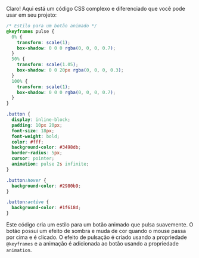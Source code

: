 Claro! Aqui está um código CSS complexo e diferenciado que você pode usar em seu projeto:

```css
/* Estilo para um botão animado */
@keyframes pulse {
  0% {
    transform: scale(1);
    box-shadow: 0 0 0 rgba(0, 0, 0, 0.7);
  }
  50% {
    transform: scale(1.05);
    box-shadow: 0 0 20px rgba(0, 0, 0, 0.3);
  }
  100% {
    transform: scale(1);
    box-shadow: 0 0 0 rgba(0, 0, 0, 0.7);
  }
}

.button {
  display: inline-block;
  padding: 10px 20px;
  font-size: 18px;
  font-weight: bold;
  color: #fff;
  background-color: #3498db;
  border-radius: 5px;
  cursor: pointer;
  animation: pulse 2s infinite;
}

.button:hover {
  background-color: #2980b9;
}

.button:active {
  background-color: #1f618d;
}
```

Este código cria um estilo para um botão animado que pulsa suavemente. O botão possui um efeito de sombra e muda de cor quando o mouse passa por cima e é clicado. O efeito de pulsação é criado usando a propriedade `@keyframes` e a animação é adicionada ao botão usando a propriedade `animation`.